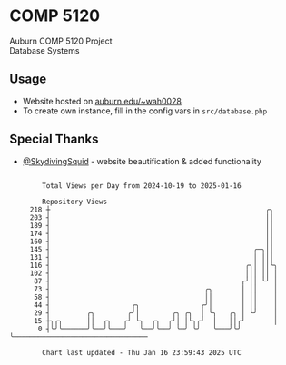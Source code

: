 # COMP 5120
Auburn COMP 5120 Project  
Database Systems

## Usage
- Website hosted on [auburn.edu/~wah0028](https://webhome.auburn.edu/~wah0028/)
- To create own instance, fill in the config vars in `src/database.php`

## Special Thanks
- [@SkydivingSquid](https://github.com/SkydivingSquid) - website beautification & added functionality

```

        Total Views per Day from 2024-10-19 to 2025-01-16

        Repository Views
     218 ┼                                                     ╭╮
     203 ┤                                                     ││
     189 ┤                                                     ││
     174 ┤                                                     ││
     160 ┤                                                     ││
     145 ┤                                                  ╭─╮││
     131 ┤                                                  │ │││
     116 ┤                                                ╭╮│ ││╰╮
     102 ┤                                                │││ ││ │
      87 ┤                                               ╭╯││ ╰╯ │
      73 ┤                                      ╭╮       │ ││    │
      58 ┤                                      ││       │ ││    │
      44 ┤                    ╭╮               ╭╯│       │ ││    │
      29 ┤         ╭╮        ╭╯│        ╭╮ ╭╮  │ ╰╮   ╭╮ │ ╰╯    │
      15 ┼╮╭╮      ││  ╭╮   ╭╯ ╰╮  ╭╮  ╭╯│ │╰╮╭╯  │   ││╭╯       │
       0 ┤╰╯╰──────╯╰──╯╰───╯   ╰──╯╰──╯ ╰─╯ ╰╯   ╰───╯╰╯        ╰─────────────────────────────────

        Chart last updated - Thu Jan 16 23:59:43 2025 UTC
        
```
